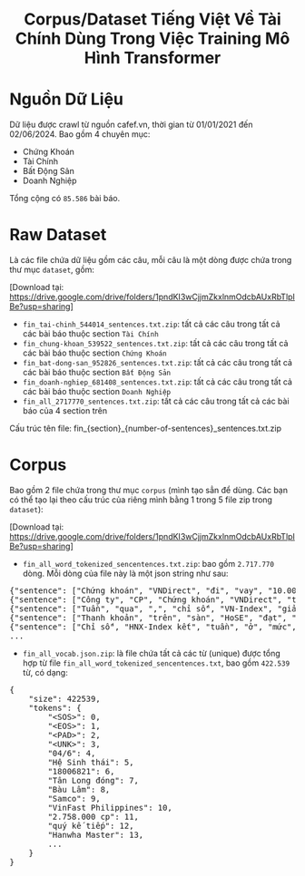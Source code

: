 <center>
    <h1>Corpus/Dataset Tiếng Việt Về Tài Chính Dùng Trong Việc Training Mô Hình Transformer</h1>
</center>

# Nguồn Dữ Liệu
Dữ liệu được crawl từ nguồn cafef.vn, thời gian từ 01/01/2021 đến 02/06/2024. Bao gồm 4 chuyên mục:
* Chứng Khoán
* Tài Chính
* Bất Động Sản
* Doanh Nghiệp

Tổng cộng có `85.586` bài báo.

# Raw Dataset
Là các file chứa dữ liệu gồm các câu, mỗi câu là một dòng được chứa trong thư mục `dataset`, gồm:

[Download tại: https://drive.google.com/drive/folders/1pndKI3wCjjmZkxlnmOdcbAUxRbTlpIBe?usp=sharing]

* `fin_tai-chinh_544014_sentences.txt.zip`: tất cả các câu trong tất cả các bài báo thuộc section `Tài Chính`
* `fin_chung-khoan_539522_sentences.txt.zip`: tất cả các câu trong tất cả các bài báo thuộc section `Chứng Khoán`
* `fin_bat-dong-san_952826_sentences.txt.zip`: tất cả các câu trong tất cả các bài báo thuộc section `Bất Động Sản`
* `fin_doanh-nghiep_681408_sentences.txt.zip`: tất cả các câu trong tất cả các bài báo thuộc section `Doanh Nghiệp`
* `fin_all_2717770_sentences.txt.zip`: tất cả các câu trong tất cả các bài báo của 4 section trên

Cấu trúc tên file: fin_{section}_{number-of-sentences}_sentences.txt.zip


# Corpus
Bao gồm 2 file chứa trong thư mục `corpus` (mình tạo sẳn để dùng. Các bạn có thể tạo lại theo cấu trúc của riêng mình bằng 1 trong 5 file zip trong `dataset`):

[Download tại: https://drive.google.com/drive/folders/1pndKI3wCjjmZkxlnmOdcbAUxRbTlpIBe?usp=sharing]

* `fin_all_word_tokenized_sencentences.txt.zip`: bao gồm `2.717.770` dòng. Mỗi dòng của file này là một json string như sau:

<pre>
{"sentence": ["Chứng khoán", "VNDirect", "đi", "vay", "10.000", "tỷ", "đồng", "."], "word_count": 8}
{"sentence": ["Công ty", "CP", "Chứng khoán", "VNDirect", "thông qua", "việc", "sử dụng", "vốn", "vay", ",", "bảo lãnh", "tại", "VietinBank", "với", "tổng", "hạn mức", "10.000", "tỷ", "đồng", "để", "bổ sung", "nguồn", "vốn", ",", "đầu tư", "vào", "các", "giấy tờ", "có giá", "trên", "thị trường", ",", "bảo lãnh", "phát hành", "chứng khoán", "."], "word_count": 36}
{"sentence": ["Tuần", "qua", ",", "chỉ số", "VN-Index", "giảm", "0,21", "điểm", "xuống", "1.261,72 điểm", "."], "word_count": 11}
{"sentence": ["Thanh khoản", "trên", "sàn", "HoSE", "đạt", "hơn", "109.520", "tỷ", "đồng", ",", "giảm", "gần", "21", "so", "với", "tuần", "trước", "."], "word_count": 18}
{"sentence": ["Chỉ số", "HNX-Index kết", "tuần", "ở", "mức", "243,09 điểm", ",", "tăng", "1,37 điểm", "."], "word_count": 10}
...
</pre>

* `fin_all_vocab.json.zip`: là file chứa tất cả các từ (unique) được tổng hợp từ file `fin_all_word_tokenized_sencentences.txt`, bao gồm `422.539` từ, có dạng:

<pre>
{
    "size": 422539,
    "tokens": {
        "&lt;SOS&gt;": 0,
        "&lt;EOS&gt;": 1,
        "&lt;PAD&gt;": 2,
        "&lt;UNK&gt;": 3,
        "04/6": 4,
        "Hệ Sinh thái": 5,
        "18006821": 6,
        "Tân Long đóng": 7,
        "Bàu Lâm": 8,
        "Samco": 9,
        "VinFast Philippines": 10,
        "2.758.000 cp": 11,
        "quý kế tiếp": 12,
        "Hanwha Master": 13,
        ...
    }
}
</pre>

